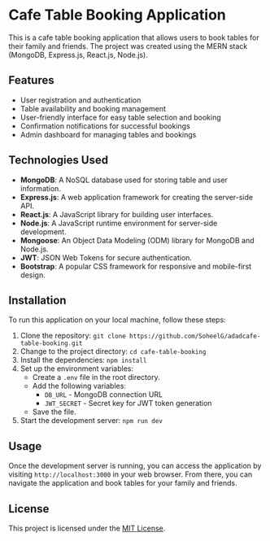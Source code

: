 # Cafe Table Booking Application

This is a cafe table booking application that allows users to book tables for their family and friends. The project was created using the MERN stack (MongoDB, Express.js, React.js, Node.js).

## Features

- User registration and authentication
- Table availability and booking management
- User-friendly interface for easy table selection and booking
- Confirmation notifications for successful bookings
- Admin dashboard for managing tables and bookings

## Technologies Used

- **MongoDB**: A NoSQL database used for storing table and user information.
- **Express.js**: A web application framework for creating the server-side API.
- **React.js**: A JavaScript library for building user interfaces.
- **Node.js**: A JavaScript runtime environment for server-side development.
- **Mongoose**: An Object Data Modeling (ODM) library for MongoDB and Node.js.
- **JWT**: JSON Web Tokens for secure authentication.
- **Bootstrap**: A popular CSS framework for responsive and mobile-first design.

## Installation

To run this application on your local machine, follow these steps:

1. Clone the repository: `git clone https://github.com/SoheelG/adadcafe-table-booking.git`
2. Change to the project directory: `cd cafe-table-booking`
3. Install the dependencies: `npm install`
4. Set up the environment variables:
   - Create a `.env` file in the root directory.
   - Add the following variables:
     - `DB_URL` - MongoDB connection URL
     - `JWT_SECRET` - Secret key for JWT token generation
   - Save the file.
5. Start the development server: `npm run dev`

## Usage

Once the development server is running, you can access the application by visiting `http://localhost:3000` in your web browser. From there, you can navigate the application and book tables for your family and friends.

## License

This project is licensed under the [MIT License](LICENSE.md).
